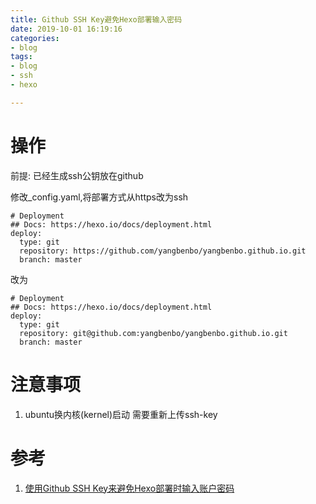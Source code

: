 ```yaml
---
title: Github SSH Key避免Hexo部署输入密码
date: 2019-10-01 16:19:16
categories:
- blog
tags:
- blog
- ssh
- hexo

---
```

# 操作
前提: 已经生成ssh公钥放在github

修改_config.yaml,将部署方式从https改为ssh
    
    # Deployment
    ## Docs: https://hexo.io/docs/deployment.html
    deploy:
      type: git
      repository: https://github.com/yangbenbo/yangbenbo.github.io.git
      branch: master
      
改为

    # Deployment
    ## Docs: https://hexo.io/docs/deployment.html
    deploy:
      type: git
      repository: git@github.com:yangbenbo/yangbenbo.github.io.git
      branch: master   
# 注意事项
1. ubuntu换内核(kernel)启动 需要重新上传ssh-key              
      
# 参考
1. [使用Github SSH Key来避免Hexo部署时输入账户密码](https://www.cnblogs.com/yaoel/p/5381826.html)      